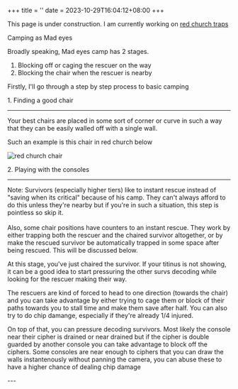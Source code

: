 +++
title = ''
date = 2023-10-29T16:04:12+08:00
+++


This page is under construction.
I am currently working on 
<a href="traps/redchurch/">red church traps</a>

<p class="display-3 mb-5">
Camping as Mad eyes
</p>

<p class="fs-6">
Broadly speaking, Mad eyes camp has 2 stages. 
<ol class="fs-6">
<li>Blocking off or caging the rescuer on the way</li>
<li>Blocking the chair when the rescuer is nearby</li>
</ol>
</p>
<p class="fs-6 mb-5">
Firstly, I'll go through a step by step process to basic camping
</p>

<p class="display-5 mt-3">
1. Finding a good chair
</p>

---
<p class="fs-6">
Your best chairs are placed in some sort of corner or curve in such a way that they can be easily walled off with a single wall.
</p>
<p class="fs-6">
Such an example is this chair in red church below
</p>
<img src="/images/redchurch/chair1.jpg" alt="red church chair">


<p class="display-5 mt-5">
2. Playing with the consoles
</p>

---
<p class="ps-3 fs-6 border-start border-info border-5 mb-4">
Note: 
Survivors (especially higher tiers) like to instant rescue instead of "saving when its critical" because of his camp. They can't always afford to do this unless they're nearby but if you're in such a situation, this step is pointless so skip it. <br> <br>
Also, some chair positions have counters to an instant rescue. They work by either trapping both the rescuer and the chaired survivor altogether, or by make the rescued survivor be automatically trapped in some space after being rescued. This will be discussed below.
</p>

<p class="fs-6">
At this stage, you've just chaired the survivor. If your titinus is not showing, it can be a good idea to start pressuring the other survs decoding while looking for the rescuer making their way.<br>

The rescuers are kind of forced to head to one direction (towards the chair) and you can take advantage by either trying to cage them or block of their paths towards you to stall time and make them save after half. You can also try to do chip damange, especially if they're already  1/4 injured. 

On top of that, you can pressure decoding survivors. Most likely the console near their cipher is drained or near drained but if the cipher is double guarded by another console you can take advantage to block off the ciphers. Some consoles are near enough to ciphers that you can draw the walls instantenously without panning the camera, you can abuse these to have a higher chance of dealing chip damage

</p>
---



